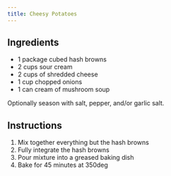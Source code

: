 ```yaml
---
title: Cheesy Potatoes
---
```


## Ingredients

* 1 package cubed hash browns
* 2 cups sour cream
* 2 cups of shredded cheese
* 1 cup chopped onions
* 1 can cream of mushroom soup

Optionally season with salt, pepper, and/or garlic salt.

## Instructions

1. Mix together everything but the hash browns
2. Fully integrate the hash browns
3. Pour mixture into a greased baking dish
4. Bake for 45 minutes at 350deg
